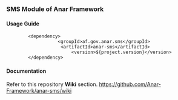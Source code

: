 ### SMS Module of Anar Framework

#### Usage Guide

```
		<dependency>
	               <groupId>af.gov.anar.sms</groupId>
	                <artifactId>anar-sms</artifactId>
                        <version>${project.version}</version>
		</dependency>

```


#### Documentation

Refer to this repository **Wiki** section.
https://github.com/Anar-Framework/anar-sms/wiki